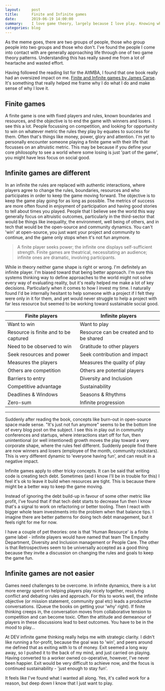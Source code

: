 ```yaml
---
layout:     post
title:      Finite and Infinite games
date:       2019-06-19 14:00:00
summary:    I love game theory, largely because I love play. Knowing what game is being played has helped me make sense of the world.
categories: blog
---
```


As the meme goes, there are two groups of people, those who group people into two groups and those who don't. I've found the people I come into contact with are generally approaching life through one of two game theory patterns. Understanding this has really saved me from a lot of heartache and wasted effort.

Having followed the reading list for the AltMBA, I found that one book really had an oversized impact on me. [Finite and Infinite games by James Carse](https://www.amazon.co.uk/Finite-Infinite-Games-James-Carse/dp/1476731713). It's something that really helped me frame why I do what I do and make sense of why I love it.

## Finite games
A finite game is one with fixed players and rules, known boundaries and resources, and the objective is to end the game with winners and losers. I see this a lot. People focussing on competition, and looking for opportunity to win on whatever metric the rules they play by equates to success for them. Often that's things like money, power, glory and attention. I'm yet to personally encounter someone playing a finite game with their life that focusses on an altruistic metric. This may be because if you define your core philosophy to see a world where some losing is just 'part of the game', you might have less focus on social good.

## Infinite games are different
In an infinite the rules are replaced with authentic interactions, where players agree to change the rules, boundaries, resources and who participates in order to keep the game moving forward. The objective is to keep the game play going for as long as possible. The metrics of success are more often found in enjoyment of participation and having good stories to tell about times you played. People that I believe see the world this way generally focus on altruistic outcomes, particularly in the third-sector that would be things like inequality, the environment, well being of others, and in tech that would be the open-source and community dynamics. You can't 'win' at open-source, you just want your project and community to continue, and the game only stops when it's not fun anymore.

> A finite player seeks power; the infinite one displays self-sufficient strength. Finite games are theatrical, necessitating an audience; infinite ones are dramatic, involving participants.

While in theory neither game shape is right or wrong. I'm definitely an infinite player. I'm biased toward that being better approach. I'm sure this systems thinking way to define approaches to the world might not solve every way of evaluating reality, but it's really helped me make a lot of key decisions. Particularly when it comes to how I invest my time. I naturally found I'd be internally hesitant to help someone with a project if I felt they were only in it for them, and yet would never struggle to help a project with far less resource but seemed to be working toward sustainable social good.

Finite players | Infinite players
--- | ---
Want to win | Want to play
Resource is finite and to be captured | Resource can be created and to be shared
Need to be observed to win | Gratitude to other players
Seek resources and power | Seek contribution and impact
Measures the players | Measures the quality of play
Others are competition | Others are potential players
Barriers to entry | Diversity and Inclusion
Competitive advantage | Sustainability
Deadlines & Windows | Seasons & Rhythms
Zero-sum | Infinite progression

---

Suddenly after reading the book, concepts like burn-out in open-source space made sense. "It's just not fun anymore" seems to be the bottom line of every blog post on the subject. I see this in play out in community conferences and startups, where interactions start off for fun, then unintentional (or well intentioned) growth moves the play toward a very corporate shape, where the rules feel different. Suddenly people find there are now winners and losers (employee of the month, community rockstars). This is very different dynamic to 'everyone having fun', and can result in a negative impact.

Infinite games apply to other tricky concepts. It can be said that writing code is creating tech debt. Sometimes (and I know I'll be in trouble for this) I feel it's ok to leave it build when resources are tight. This is because there might be a better way to keep the game moving.

Instead of ignoring the debt build-up in favour of some other metric like profit, I've found that if that tech debt starts to decrease fun then I know that's a signal to work on refactoring or better tooling. Then I react with bigger whole team investments into the problem when that balance tips. I imagine there are better patterns for doing tech debt management, but it feels right for me for now.

I have a couple of pet theories: one is that 'Human Resource' is a finite game label - infinite players would have named that team The Empathy Department, Diversity and Inclusion management or People Care. The other is that Retrospectives seem to be universally accepted as a good thing because they invite a discussion on changing the rules and goals to keep the game fun.

## Infinite games are not easier
Games need challenges to be overcome. In infinite dynamics, there is a lot more energy spent on helping players play nicely together, resolving conflict and debating rules and approach. For this to works well, the infinite objective (or mission statement, community goal etc) leads a productive conversations. (Queue the books on getting your 'why' right). If finite thinking creeps in, the conversation moves from collaborative tension to competition and can become toxic. Often the attitude and demeanour of players in these discussions lead to best outcomes. You have to be in the mood to play...

At DEV infinite game thinking really helps me with strategic clarity. I didn't like running a for-profit, because the goal was to 'win', and peers around me defined that as exiting with lo
ts of money. Exit seemed a long way away, so I pushed it to the back of my mind, and just carried on playing. Having converted to a worker owned co-operative, however, I've never been happier. Exit would be very difficult to achieve now, and the focus is continued sustainability - 'just enough to stay fun'.

It feels like I've found what I wanted all along. Yes, it's called work for a reason, but deep down I know that I just want to play.
